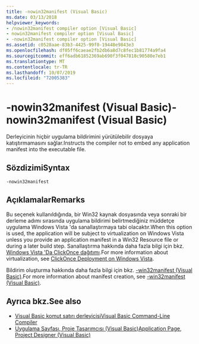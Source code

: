 ```yaml
---
title: -nowin32manifest (Visual Basic)
ms.date: 03/13/2018
helpviewer_keywords:
- /nowin32manifest compiler option [Visual Basic]
- nowin32manifest compiler option [Visual Basic]
- -nowin32manifest compiler option [Visual Basic]
ms.assetid: c0528aae-83b3-4425-99f0-19448e9843e3
ms.openlocfilehash: df05ff6caeae2fb2db6a8d7c8fec1b81774a9fa4
ms.sourcegitcommit: eff6adb61852369ab690f3f047818c90580e7eb1
ms.translationtype: MT
ms.contentlocale: tr-TR
ms.lasthandoff: 10/07/2019
ms.locfileid: "72005383"
---
```

# <a name="-nowin32manifest-visual-basic"></a><span data-ttu-id="d6506-102">-nowin32manifest (Visual Basic)</span><span class="sxs-lookup"><span data-stu-id="d6506-102">-nowin32manifest (Visual Basic)</span></span>
<span data-ttu-id="d6506-103">Derleyicinin hiçbir uygulama bildirimini yürütülebilir dosyaya katıştırmamasını sağlar.</span><span class="sxs-lookup"><span data-stu-id="d6506-103">Instructs the compiler not to embed any application manifest into the executable file.</span></span>  
  
## <a name="syntax"></a><span data-ttu-id="d6506-104">Sözdizimi</span><span class="sxs-lookup"><span data-stu-id="d6506-104">Syntax</span></span>  
  
```console  
-nowin32manifest  
```  
  
## <a name="remarks"></a><span data-ttu-id="d6506-105">Açıklamalar</span><span class="sxs-lookup"><span data-stu-id="d6506-105">Remarks</span></span>  
 <span data-ttu-id="d6506-106">Bu seçenek kullanıldığında, bir Win32 kaynak dosyasında veya sonraki bir derleme adımı sırasında uygulama bildirimi belirtmediğiniz müddetçe uygulama Windows Vista 'da sanallaştırmaya tabi olacaktır.</span><span class="sxs-lookup"><span data-stu-id="d6506-106">When this option is used, the application will be subject to virtualization on Windows Vista unless you provide an application manifest in a Win32 Resource file or during a later build step.</span></span> <span data-ttu-id="d6506-107">Sanallaştırma hakkında daha fazla bilgi için bkz. [Windows Vista 'Da ClickOnce dağıtımı](/visualstudio/deployment/clickonce-deployment-on-windows-vista).</span><span class="sxs-lookup"><span data-stu-id="d6506-107">For more information about virtualization, see [ClickOnce Deployment on Windows Vista](/visualstudio/deployment/clickonce-deployment-on-windows-vista).</span></span>  
  
 <span data-ttu-id="d6506-108">Bildirim oluşturma hakkında daha fazla bilgi için bkz. [-win32manifest (Visual Basic)](../../../visual-basic/reference/command-line-compiler/win32manifest.md).</span><span class="sxs-lookup"><span data-stu-id="d6506-108">For more information about manifest creation, see [-win32manifest (Visual Basic)](../../../visual-basic/reference/command-line-compiler/win32manifest.md).</span></span>  
  
## <a name="see-also"></a><span data-ttu-id="d6506-109">Ayrıca bkz.</span><span class="sxs-lookup"><span data-stu-id="d6506-109">See also</span></span>

- [<span data-ttu-id="d6506-110">Visual Basic komut satırı derleyicisi</span><span class="sxs-lookup"><span data-stu-id="d6506-110">Visual Basic Command-Line Compiler</span></span>](../../../visual-basic/reference/command-line-compiler/index.md)
- [<span data-ttu-id="d6506-111">Uygulama Sayfası, Proje Tasarımcısı (Visual Basic)</span><span class="sxs-lookup"><span data-stu-id="d6506-111">Application Page, Project Designer (Visual Basic)</span></span>](/visualstudio/ide/reference/application-page-project-designer-visual-basic)
